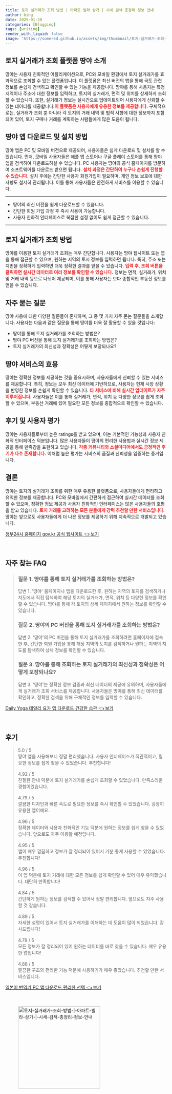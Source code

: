 ```yaml
---
title: 토지 실거래가 조회 방법 | 아파트 빌라 상가 | 시세 검색 총정리 정보 안내
author: bing
date: 2025-01-30
categories: [Blogging]
tags: [writing]
render_with_liquid: false
image: 'https://somered.github.io/assets/img/thumbnail/토지-실거래가-조회-방법-|-아파트-빌라-상가-|-시세-검색-총정리-정보-안내.webp'
---
```



<h2 id='토지 실거래가 조회 플랫폼 땅야 소개'>토지 실거래가 조회 플랫폼 땅야 소개</h2>

<p>땅야는 사용자 친화적인 어플리케이션으로, PC와 모바일 환경에서 토지 실거래가를 효과적으로 조회할 수 있는 플랫폼입니다. 이 플랫폼은 최신 버전의 앱을 통해 국토 관련 정보를 손쉽게 검색하고 확인할 수 있는 기능을 제공합니다. 땅야를 통해 사용자는 특정 지역이나 주소에 대한 정보를 입력하고, 토지의 실거래가, 면적 및 위치를 상세하게 조회할 수 있습니다. 또한, 실거래가 정보는 실시간으로 업데이트되어 사용자에게 신뢰할 수 있는 데이터를 제공합니다.<b><span style="color: #ee2323;">이 플랫폼은 사용자에게 유용한 정보를 제공합니다.</span></b> 구체적으로는, 실거래가 조회 뿐 아니라 각 토지의 거래 내역 및 법적 사항에 대한 정보까지 포함되어 있어, 토지 구매나 거래를 계획하는 사람들에게 많은 도움이 됩니다.</p>

<h2 id='땅야 앱 다운로드 및 설치 방법'>땅야 앱 다운로드 및 설치 방법</h2>

<p>땅야 앱은 PC 및 모바일 버전으로 제공되어, 사용자들은 쉽게 다운로드 및 설치를 할 수 있습니다. 먼저, 모바일 사용자들은 애플 앱 스토어나 구글 플레이 스토어를 통해 땅야 앱을 검색하여 다운로드하실 수 있습니다. PC 사용자는 땅야의 공식 홈페이지를 방문하여 소프트웨어를 다운로드 받으면 됩니다. <b><span style="color: #ee2323;">설치 과정은 간단하여 누구나 손쉽게 진행할 수 있습니다.</span></b> 설치 후에는 간단한 사용자 회원가입이 필요하며, 개인 정보 보호에 대한 사항도 철저히 관리됩니다. 이를 통해 사용자들은 안전하게 서비스를 이용할 수 있습니다.</p>

<hr />

<ul>
    <li>땅야의 최신 버전을 쉽게 다운로드할 수 있습니다.</li>
    <li>간단한 회원 가입 과정 후 즉시 사용이 가능합니다.</li>
    <li>사용자 친화적 인터페이스로 복잡한 설정 없이도 쉽게 접근할 수 있습니다.</li>
</ul>

<hr />

<h2 id='토지 실거래가 조회 방법'>토지 실거래가 조회 방법</h2>

<p>땅야를 이용한 토지 실거래가 조회는 매우 간단합니다. 사용자는 땅야 웹사이트 또는 앱을 통해 접근할 수 있으며, 원하는 지역의 토지 정보를 입력하면 됩니다. 특히, 주소 또는 지번을 정확하게 입력하면 더욱 정확한 결과를 얻을 수 있습니다. <b><span style="color: #ee2323;">입력 후, 조회 버튼을 클릭하면 실시간 데이터로 여러 정보를 확인할 수 있습니다.</span></b> 정보는 면적, 실거래가, 위치 및 거래 내역 등으로 나뉘어 제공되며, 이를 통해 사용자는 보다 종합적인 부동산 정보를 얻을 수 있습니다.</p>

<h2 id='자주 묻는 질문'>자주 묻는 질문</h2>

<p>땅야 사용에 대한 다양한 질문들이 존재하며, 그 중 몇 가지 자주 묻는 질문들을 소개합니다. 사용자는 다음과 같은 질문을 통해 땅야를 더욱 잘 활용할 수 있을 것입니다:</p>

<ul>
    <li>땅야를 통해 토지 실거래가를 조회하는 방법은?</li>
    <li>땅야 PC 버전을 통해 토지 실거래가를 조회하는 방법은?</li>
    <li>토지 실거래가의 최신성과 정확성은 어떻게 보장되나요?</li>
</ul>

<h2 id='땅야 서비스의 효용'>땅야 서비스의 효용</h2>

<p>땅야는 정확한 정보를 제공하는 것을 중요시하며, 사용자들에게 신뢰할 수 있는 서비스를 제공합니다. 특히, 정보는 모두 최신 데이터에 기반하므로, 사용자는 현재 시장 상황을 반영한 정보를 손쉽게 확인할 수 있습니다. <b><span style="color: #ee2323;">타 서비스에 비해 실시간 업데이트가 자주 이루어집니다.</span></b> 사용자들은 이를 통해 실거래가, 면적, 위치 등 다양한 정보를 쉽게 조회 할 수 있으며, 부동산 거래에 있어 필요한 모든 정보를 종합적으로 확인할 수 있습니다.</p>

<h2 id='후기 및 사용자 평가'>후기 및 사용자 평가</h2>

<p>땅야는 사용자들로부터 높은 ratings를 받고 있으며, 이는 기본적인 기능성과 사용자 친화적 인터페이스 덕분입니다. 많은 사용자들이 땅야의 편리한 사용법과 실시간 정보 제공을 통해 만족감을 표현하고 있습니다. <b><span style="color: #ee2323;">각종 커뮤니티와 소셜미디어에서도 긍정적인 후기가 다수 존재합니다.</span></b> 이처럼 높은 평가는 서비스의 품질과 신뢰성을 입증하는 증거입니다.</p>

<h2 id='결론'>결론</h2>

<p>땅야는 토지의 실거래가 조회를 위한 매우 유용한 플랫폼으로, 사용자들에게 편리하고 유익한 정보를 제공합니다. PC와 모바일에서 간편하게 접근하여 실시간 데이터를 조회할 수 있으며, 정확한 정보 제공과 사용자 친화적인 인터페이스는 많은 사용자들의 호평을 받고 있습니다. <b><span style="color: #ee2323;">토지 거래를 고려하는 모든 분들에게 강력 추천할 만한 서비스입니다.</span></b> 땅야는 앞으로도 사용자들에게 더 나은 정보를 제공하기 위해 지속적으로 개발되고 있습니다.</p>


<p><a class="click-button" title="정부24시 홈페이지 gov.kr 공식 웹사이트" href="https://somered.github.io/posts/%EC%A0%95%EB%B6%8024%EC%8B%9C-%ED%99%88%ED%8E%98%EC%9D%B4%EC%A7%80-gov.kr-%EA%B3%B5%EC%8B%9D-%EC%9B%B9%EC%82%AC%EC%9D%B4%ED%8A%B8/" rel="dofollow">정부24시 홈페이지 gov.kr 공식 웹사이트 👈 보기</a></p><br>
<h2 id='자주_찾는_FAQ'>자주 찾는 FAQ</h2>
<div itemscope="" itemtype="https://schema.org/FAQPage"> 
<blockquote> 
<div itemscope="" itemprop="mainEntity" itemtype="https://schema.org/Question"> 
<h3 itemprop="name">질문 1. 땅야를 통해 토지 실거래가를 조회하는 방법은?</h3> 
<div itemscope="" itemprop="acceptedAnswer" itemtype="https://schema.org/Answer"> 
<span itemprop="text"> 
<p>답변 1. '땅야' 홈페이지나 앱을 다운로드한 후, 원하는 지역의 토지를 검색하거나 지도에서 직접 탐색하여 해당 토지의 실거래가, 면적, 위치 등 다양한 정보를 확인할 수 있습니다. 땅야를 통해 각 토지의 상세 페이지에서 원하는 정보를 확인할 수 있습니다.</p> 
</span> 
</div> 
</div> 

<div itemscope="" itemprop="mainEntity" itemtype="https://schema.org/Question"> 
<h3 itemprop="name">질문 2. 땅야의 PC 버전을 통해 토지 실거래가를 조회하는 방법은?</h3> 
<div itemscope="" itemprop="acceptedAnswer" itemtype="https://schema.org/Answer"> 
<span itemprop="text"> 
<p>답변 2. '땅야'의 PC 버전을 통해 토지 실거래가를 조회하려면 홈페이지에 접속한 후, 간단한 회원 가입을 통해 해당 지역의 토지를 검색하거나 원하는 지역의 지도를 탐색하여 상세 정보를 확인할 수 있습니다.</p> 
</span> 
</div> 
</div> 

<div itemscope="" itemprop="mainEntity" itemtype="https://schema.org/Question"> 
<h3 itemprop="name">질문 3. 땅야를 통해 조회하는 토지 실거래가의 최신성과 정확성은 어떻게 보장되나요?</h3> 
<div itemscope="" itemprop="acceptedAnswer" itemtype="https://schema.org/Answer"> 
<span itemprop="text"> 
<p>답변 3. '땅야'는 정확한 정보 검증과 최신 데이터의 제공에 유의하며, 사용자들에게 실거래가 조회 서비스를 제공합니다. 사용자들은 땅야를 통해 최신 데이터를 확인하고, 정확한 검색을 위해 구체적인 정보를 입력할 수 있습니다.</p> 
</span> 
</div> 
</div> 
</blockquote> 
</div>
<p><a class="click-button" title="Daily Yoga 데일리 요가 앱 다운로드 건강한 습관" href="https://somered.github.io/posts/Daily-Yoga-%EB%8D%B0%EC%9D%BC%EB%A6%AC-%EC%9A%94%EA%B0%80-%EC%95%B1-%EB%8B%A4%EC%9A%B4%EB%A1%9C%EB%93%9C-%EA%B1%B4%EA%B0%95%ED%95%9C-%EC%8A%B5%EA%B4%80/" rel="dofollow">Daily Yoga 데일리 요가 앱 다운로드 건강한 습관 👈 보기</a></p><br>
<h2 id='후기'>후기</h2>
<div itemscope itemtype="https://schema.org/Product">
  <blockquote>
  <div itemprop="review" itemscope itemtype="https://schema.org/Review">
      <div itemprop="reviewRating" itemscope itemtype="https://schema.org/Rating"> <span itemprop="ratingValue">5.0</span> / <span itemprop="bestRating">5</span> </div>
      <span itemprop="reviewBody">땅야 앱을 사용해보니 정말 편리했습니다. 사용자 인터페이스가 직관적이고, 필요한 정보를 쉽게 찾을 수 있었습니다. 추천합니다!</span>
  </div>
  <br>
  <div itemprop="review" itemscope itemtype="https://schema.org/Review">
      <div itemprop="reviewRating" itemscope itemtype="https://schema.org/Rating"> <span itemprop="ratingValue">4.92</span> / <span itemprop="bestRating">5</span> </div>
      <span itemprop="reviewBody">친절한 안내 덕분에 토지 실거래가를 손쉽게 조회할 수 있었습니다. 만족스러운 경험이었습니다.</span>
  </div>
  <br>
  <div itemprop="review" itemscope itemtype="https://schema.org/Review">
      <div itemprop="reviewRating" itemscope itemtype="https://schema.org/Rating"> <span itemprop="ratingValue">4.79</span> / <span itemprop="bestRating">5</span> </div>
      <span itemprop="reviewBody">깔끔한 디자인과 빠른 속도로 필요한 정보를 즉시 확인할 수 있었습니다. 굉장히 유용한 앱이에요.</span>
  </div>
  <br>
  <div itemprop="review" itemscope itemtype="https://schema.org/Review">
      <div itemprop="reviewRating" itemscope itemtype="https://schema.org/Rating"> <span itemprop="ratingValue">4.96</span> / <span itemprop="bestRating">5</span> </div>
      <span itemprop="reviewBody">정확한 데이터와 사용자 친화적인 기능 덕분에 원하는 정보를 쉽게 찾을 수 있었습니다. 앞으로도 자주 이용할 예정입니다.</span>
  </div>
  <br>
  <div itemprop="review" itemscope itemtype="https://schema.org/Review">
      <div itemprop="reviewRating" itemscope itemtype="https://schema.org/Rating"> <span itemprop="ratingValue">4.95</span> / <span itemprop="bestRating">5</span> </div>
      <span itemprop="reviewBody">앱이 매우 깔끔하고 정보가 잘 정리되어 있어서 기분 좋게 사용할 수 있었습니다. 추천합니다!</span>
  </div>
  <br>
  <div itemprop="review" itemscope itemtype="https://schema.org/Review">
      <div itemprop="reviewRating" itemscope itemtype="https://schema.org/Rating"> <span itemprop="ratingValue">4.96</span> / <span itemprop="bestRating">5</span> </div>
      <span itemprop="reviewBody">이 앱 덕분에 토지 거래에 대한 모든 정보를 쉽게 확인할 수 있어 매우 유익했습니다. 대단히 만족합니다!</span>
  </div>
  <br>
  <div itemprop="review" itemscope itemtype="https://schema.org/Review">
      <div itemprop="reviewRating" itemscope itemtype="https://schema.org/Rating"> <span itemprop="ratingValue">4.84</span> / <span itemprop="bestRating">5</span> </div>
      <span itemprop="reviewBody">간단하게 원하는 정보를 검색할 수 있어서 정말 편리합니다. 앞으로도 자주 사용할 것 같습니다.</span>
  </div>
  <br>
  <div itemprop="review" itemscope itemtype="https://schema.org/Review">
      <div itemprop="reviewRating" itemscope itemtype="https://schema.org/Rating"> <span itemprop="ratingValue">4.89</span> / <span itemprop="bestRating">5</span> </div>
      <span itemprop="reviewBody">자세한 설명이 있어서 토지 실거래가를 이해하는 데 도움이 많이 되었습니다. 감사드립니다!</span>
  </div>
  <br>
  <div itemprop="review" itemscope itemtype="https://schema.org/Review">
      <div itemprop="reviewRating" itemscope itemtype="https://schema.org/Rating"> <span itemprop="ratingValue">4.79</span> / <span itemprop="bestRating">5</span> </div>
      <span itemprop="reviewBody">모든 정보가 잘 정리되어 있어 원하는 데이터를 바로 찾을 수 있습니다. 매우 유용한 앱입니다!</span>
  </div>
  <br>
  <div itemprop="review" itemscope itemtype="https://schema.org/Review">
      <div itemprop="reviewRating" itemscope itemtype="https://schema.org/Rating"> <span itemprop="ratingValue">4.88</span> / <span itemprop="bestRating">5</span> </div>
      <span itemprop="reviewBody">깔끔한 구조와 편리한 기능 덕분에 사용하기가 매우 좋았습니다. 추천할 만한 서비스입니다.</span>
  </div>
  </blockquote>
</div>
<p><a class="click-button" title="일본어 번역기 PC 앱 다운로드 편리한 선택" href="https://somered.github.io/posts/%EC%9D%BC%EB%B3%B8%EC%96%B4-%EB%B2%88%EC%97%AD%EA%B8%B0-PC-%EC%95%B1-%EB%8B%A4%EC%9A%B4%EB%A1%9C%EB%93%9C-%ED%8E%B8%EB%A6%AC%ED%95%9C-%EC%84%A0%ED%83%9D/" rel="dofollow">일본어 번역기 PC 앱 다운로드 편리한 선택 👈 보기</a></p><br>
<figure class="image"><img src="https://somered.github.io/assets/img/thumbnail/토지-실거래가-조회-방법-|-아파트-빌라-상가-|-시세-검색-총정리-정보-안내.webp" alt="토지-실거래가-조회-방법-|-아파트-빌라-상가-|-시세-검색-총정리-정보-안내" width="256" height="256"></figure>